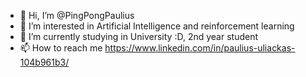 - 👋 Hi, I’m @PingPongPaulius
- 👀 I’m interested in Artificial Intelligence and reinforcement learning
- 🌱 I’m currently studying in University :D, 2nd year student
- 📫 How to reach me https://www.linkedin.com/in/paulius-uliackas-104b961b3/

<!---
PingPongPaulius/PingPongPaulius is a ✨ special ✨ repository because its `README.md` (this file) appears on your GitHub profile.
You can click the Preview link to take a look at your changes.
--->
